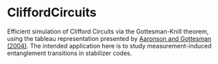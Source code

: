 # CliffordCircuits

Efficient simulation of Clifford Circuits via the Gottesman-Knill theorem, using the tableau representation presented by [Aaronson and Gottesman (2004)](https://arxiv.org/abs/quant-ph/0406196).
The intended application here is to study measurement-induced entanglement transitions in stabilizer codes.
